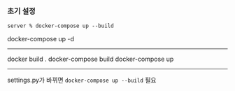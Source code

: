 
### 초기 설정

```shell
server % docker-compose up --build
```

docker-compose up -d

---

docker build .
docker-compose build
docker-compose up

---

settings.py가 바뀌면 `docker-compose up --build` 필요
